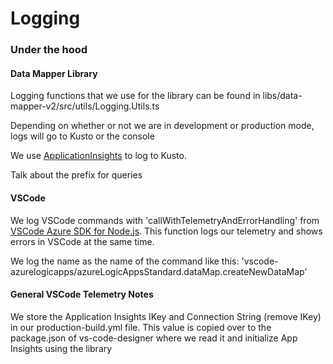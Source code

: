 # Logging

### Under the hood

#### Data Mapper Library

Logging functions that we use for the library can be found in libs/data-mapper-v2/src/utils/Logging.Utils.ts

Depending on whether or not we are in development or production mode, logs will go to Kusto or the console

We use [ApplicationInsights](https://www.npmjs.com/package/@microsoft/applicationinsights-web) to log to Kusto.

Talk about the prefix for queries

#### VSCode

We log VSCode commands with 'callWithTelemetryAndErrorHandling' from [VSCode Azure SDK for Node.js](https://www.npmjs.com/package/@microsoft/vscode-azext-utils).
This function logs our telemetry and shows errors in VSCode at the same time.

We log the name as the name of the command like this: 'vscode-azurelogicapps/azureLogicAppsStandard.dataMap.createNewDataMap'

#### General VSCode Telemetry Notes

We store the Application Insights IKey and Connection String (remove IKey) in our production-build.yml file. This value is copied over to the package.json of vs-code-designer where we read it and initialize App Insights using the library 
